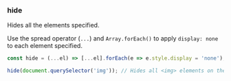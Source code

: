 ### hide

Hides all the elements specified.

Use the spread operator (`...`) and `Array.forEach()` to apply `display: none` to each element specified.

```js
const hide = (...el) => [...el].forEach(e => e.style.display = 'none');
```

```js
hide(document.querySelector('img')); // Hides all <img> elements on the page
```
